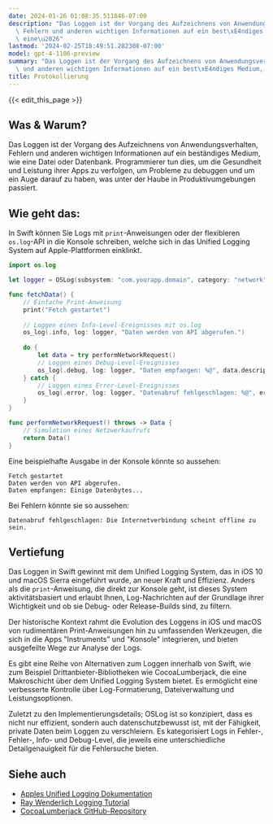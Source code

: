 ```yaml
---
date: 2024-01-26 01:08:35.511846-07:00
description: "Das Loggen ist der Vorgang des Aufzeichnens von Anwendungsverhalten,\
  \ Fehlern und anderen wichtigen Informationen auf ein best\xE4ndiges Medium, wie\
  \ eine\u2026"
lastmod: '2024-02-25T18:49:51.282308-07:00'
model: gpt-4-1106-preview
summary: "Das Loggen ist der Vorgang des Aufzeichnens von Anwendungsverhalten, Fehlern\
  \ und anderen wichtigen Informationen auf ein best\xE4ndiges Medium, wie eine\u2026"
title: Protokollierung
---
```


{{< edit_this_page >}}

## Was & Warum?
Das Loggen ist der Vorgang des Aufzeichnens von Anwendungsverhalten, Fehlern und anderen wichtigen Informationen auf ein beständiges Medium, wie eine Datei oder Datenbank. Programmierer tun dies, um die Gesundheit und Leistung ihrer Apps zu verfolgen, um Probleme zu debuggen und um ein Auge darauf zu haben, was unter der Haube in Produktivumgebungen passiert.

## Wie geht das:
In Swift können Sie Logs mit `print`-Anweisungen oder der flexibleren `os.log`-API in die Konsole schreiben, welche sich in das Unified Logging System auf Apple-Plattformen einklinkt.

```Swift
import os.log

let logger = OSLog(subsystem: "com.yourapp.domain", category: "network")

func fetchData() {
    // Einfache Print-Anweisung
    print("Fetch gestartet")
    
    // Loggen eines Info-Level-Ereignisses mit os.log
    os_log(.info, log: logger, "Daten werden von API abgerufen.")
    
    do {
        let data = try performNetworkRequest()
        // Loggen eines Debug-Level-Ereignisses
        os_log(.debug, log: logger, "Daten empfangen: %@", data.description)
    } catch {
        // Loggen eines Error-Level-Ereignisses
        os_log(.error, log: logger, "Datenabruf fehlgeschlagen: %@", error.localizedDescription)
    }
}

func performNetworkRequest() throws -> Data {
    // Simulation eines Netzwerkaufrufs
    return Data()
}
```

Eine beispielhafte Ausgabe in der Konsole könnte so aussehen:

```
Fetch gestartet
Daten werden von API abgerufen.
Daten empfangen: Einige Datenbytes...
```

Bei Fehlern könnte sie so aussehen:

```
Datenabruf fehlgeschlagen: Die Internetverbindung scheint offline zu sein.
```

## Vertiefung
Das Loggen in Swift gewinnt mit dem Unified Logging System, das in iOS 10 und macOS Sierra eingeführt wurde, an neuer Kraft und Effizienz. Anders als die `print`-Anweisung, die direkt zur Konsole geht, ist dieses System aktivitätsbasiert und erlaubt Ihnen, Log-Nachrichten auf der Grundlage ihrer Wichtigkeit und ob sie Debug- oder Release-Builds sind, zu filtern.

Der historische Kontext rahmt die Evolution des Loggens in iOS und macOS von rudimentären Print-Anweisungen hin zu umfassenden Werkzeugen, die sich in die Apps "Instruments" und "Konsole" integrieren, und bieten ausgefeilte Wege zur Analyse der Logs.

Es gibt eine Reihe von Alternativen zum Loggen innerhalb von Swift, wie zum Beispiel Drittanbieter-Bibliotheken wie CocoaLumberjack, die eine Makroschicht über dem Unified Logging System bietet. Es ermöglicht eine verbesserte Kontrolle über Log-Formatierung, Dateiverwaltung und Leistungsoptionen.

Zuletzt zu den Implementierungsdetails; OSLog ist so konzipiert, dass es nicht nur effizient, sondern auch datenschutzbewusst ist, mit der Fähigkeit, private Daten beim Loggen zu verschleiern. Es kategorisiert Logs in Fehler-, Fehler-, Info- und Debug-Level, die jeweils eine unterschiedliche Detailgenauigkeit für die Fehlersuche bieten.

## Siehe auch
- [Apples Unified Logging Dokumentation](https://developer.apple.com/documentation/os/logging)
- [Ray Wenderlich Logging Tutorial](https://www.raywenderlich.com/605079-logging-in-swift-oslog)
- [CocoaLumberjack GitHub-Repository](https://github.com/CocoaLumberjack/CocoaLumberjack)
